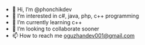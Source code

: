 - 👋 Hi, I’m @phonchikdev
- 👀 I’m interested in c#, java, php, c++ programming
- 🌱 I’m currently learning c++
- 💞️ I’m looking to collaborate sooner
- 📫 How to reach me oguzhandev001@gmail.com

<!---
phonchikdev/phonchikdev is a ✨ special ✨ repository because its `README.md` (this file) appears on your GitHub profile.
You can click the Preview link to take a look at your changes.
--->
